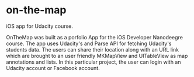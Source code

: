 # on-the-map
iOS app for Udacity course.


OnTheMap was built as a porfolio App for the iOS Developer Nanodeegre course. The app uses Udacity's and Parse API for fetching Udacity's students data. The users can share their location along with an URL link which are brought to an user friendly MKMapView and UITableView as map annotations and lists. In this particular project, the user can login with an Udacity account or Facebook account.

